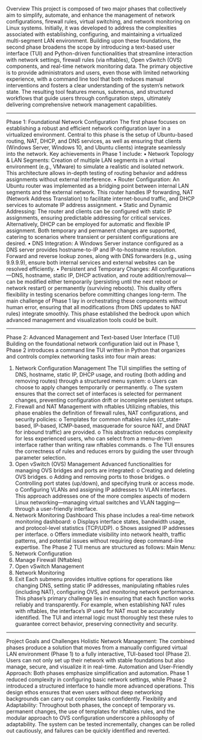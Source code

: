 Overview
This project is composed of two major phases that collectively aim to simplify, automate, and enhance the management of network configurations, firewall rules, virtual switching, and network monitoring on Linux systems. Initially, it was developed to address the complexities associated with establishing, configuring, and maintaining a virtualized multi-segment LAN environment. Building upon these foundations, the second phase broadens the scope by introducing a text-based user interface (TUI) and Python-driven functionalities that streamline interaction with network settings, firewall rules (via nftables), Open vSwitch (OVS) components, and real-time network monitoring data.
The primary objective is to provide administrators and users, even those with limited networking experience, with a command line tool that both reduces manual interventions and fosters a clear understanding of the system’s network state. The resulting tool features menus, submenus, and structured workflows that guide users through configuration steps, ultimately delivering comprehensive network management capabilities.
________________________________________
Phase 1: Foundational Network Configuration
The first phase focuses on establishing a robust and efficient network configuration layer in a virtualized environment. Central to this phase is the setup of Ubuntu-based routing, NAT, DHCP, and DNS services, as well as ensuring that clients (Windows Server, Windows 10, and Ubuntu clients) integrate seamlessly into the network. Key achievements in Phase 1 include:
•	Network Topology & LAN Segments:
Creation of multiple LAN segments in a virtual environment (e.g., VMware) to simulate a realistic and isolated network. This architecture allows in-depth testing of routing behavior and address assignments without external interference.
•	Router Configuration:
An Ubuntu router was implemented as a bridging point between internal LAN segments and the external network. This router handles IP forwarding, NAT (Network Address Translation) to facilitate internet-bound traffic, and DHCP services to automate IP address assignment.
•	Static and Dynamic Addressing:
The router and clients can be configured with static IP assignments, ensuring predictable addressing for critical services. Alternatively, DHCP can be employed for automatic and flexible IP assignment. Both temporary and permanent changes are supported, catering to scenarios where transient or persistent configurations are desired.
•	DNS Integration:
A Windows Server instance configured as a DNS server provides hostname-to-IP and IP-to-hostname resolution. Forward and reverse lookup zones, along with DNS forwarders (e.g., using 9.9.9.9), ensure both internal services and external websites can be resolved efficiently.
•	Persistent and Temporary Changes:
All configurations—DNS, hostname, static IP, DHCP activation, and route addition/removal—can be modified either temporarily (persisting until the next reboot or network restart) or permanently (surviving reboots). This duality offers flexibility in testing scenarios before committing changes long-term.
The main challenge of Phase 1 lay in orchestrating these components without human error, ensuring that all modifications (from DNS updates to NAT rules) integrate smoothly. This phase established the bedrock upon which advanced management and visualization tools could be built.
________________________________________
Phase 2: Advanced Management and Text-based User Interface (TUI)
Building on the foundational network configuration laid out in Phase 1, Phase 2 introduces a command line TUI written in Python that organizes and controls complex networking tasks into four main areas:
1.	Network Configuration Management
The TUI simplifies the setting of DNS, hostname, static IP, DHCP usage, and routing (both adding and removing routes) through a structured menu system:
o	Users can choose to apply changes temporarily or permanently.
o	The system ensures that the correct set of interfaces is selected for permanent changes, preventing configuration drift or incomplete persistent setups.
2.	Firewall and NAT Management with nftables
Utilizing nftables, this phase enables the definition of firewall rules, NAT configurations, and security policies:
o	Templates for common nftables rules (ct_state-based, IP-based, ICMP-based, masquerade for source NAT, and DNAT for inbound traffic) are provided.
o	This abstraction reduces complexity for less experienced users, who can select from a menu-driven interface rather than writing raw nftables commands.
o	The TUI ensures the correctness of rules and reduces errors by guiding the user through parameter selection.
3.	Open vSwitch (OVS) Management
Advanced functionalities for managing OVS bridges and ports are integrated:
o	Creating and deleting OVS bridges.
o	Adding and removing ports to those bridges.
o	Controlling port states (up/down), and specifying trunk or access mode.
o	Configuring VLANs and assigning IP addresses to VLAN interfaces.
This approach addresses one of the more complex aspects of modern Linux networking—managing virtual switches and VLAN tagging—through a user-friendly interface.
4.	Network Monitoring Dashboard
This phase includes a real-time network monitoring dashboard:
o	Displays interface states, bandwidth usage, and protocol-level statistics (TCP/UDP).
o	Shows assigned IP addresses per interface.
o	Offers immediate visibility into network health, traffic patterns, and potential issues without requiring deep command-line expertise.
The Phase 2 TUI menus are structured as follows:
Main Menu:
1.	Network Configuration
2.	Manage Firewall (Nftables)
3.	Open vSwitch Management
4.	Network Monitoring
5.	Exit
Each submenu provides intuitive options for operations like changing DNS, setting static IP addresses, manipulating nftables rules (including NAT), configuring OVS, and monitoring network performance.
This phase’s primary challenge lies in ensuring that each function works reliably and transparently. For example, when establishing NAT rules with nftables, the interface’s IP used for NAT must be accurately identified. The TUI and internal logic must thoroughly test these rules to guarantee correct behavior, preserving connectivity and security.
________________________________________
Project Goals and Challenges
Holistic Network Management:
The combined phases produce a solution that moves from a manually configured virtual LAN environment (Phase 1) to a fully interactive, TUI-based tool (Phase 2). Users can not only set up their network with stable foundations but also manage, secure, and visualize it in real-time.
Automation and User-Friendly Approach:
Both phases emphasize simplification and automation. Phase 1 reduced complexity in configuring basic network settings, while Phase 2 introduced a structured interface to handle more advanced operations. This design ethos ensures that even users without deep networking backgrounds can carry out complex tasks confidently.
Flexibility and Adaptability:
Throughout both phases, the concept of temporary vs. permanent changes, the use of templates for nftables rules, and the modular approach to OVS configuration underscore a philosophy of adaptability. The system can be tested incrementally, changes can be rolled out cautiously, and failures can be quickly identified and reverted.

